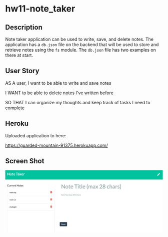 # hw11-note_taker
## Description

Note taker application can be used to write, save, and delete notes. The application has a `db.json` file on the backend that will be used to store and retrieve notes using the `fs` module. The `db.json` file has two examples on there at start.


## User Story

AS A user, I want to be able to write and save notes

I WANT to be able to delete notes I've written before

SO THAT I can organize my thoughts and keep track of tasks I need to complete

## Heroku

Uploaded application to here:

https://guarded-mountain-91375.herokuapp.com/

## Screen Shot

![Getting Started](notetaker_screenshot.png)
